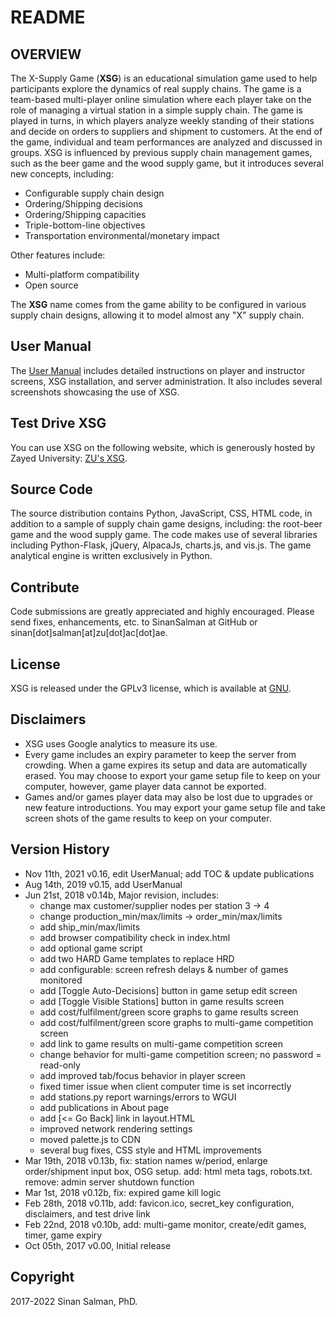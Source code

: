 # README #

## OVERVIEW ##
The X-Supply Game (**XSG**) is an educational simulation game used to help participants explore the dynamics of real supply chains. The game is a team-based multi-player online simulation where each player take on the role of managing a virtual station in a simple supply chain. The game is played in turns, in which players analyze weekly standing of their stations and decide on orders to suppliers and shipment to customers. At the end of the game, individual and team performances are analyzed and discussed in groups.
XSG is influenced by previous supply chain management games, such as the beer game and the wood supply game, but it introduces several new concepts, including:

* Configurable supply chain design
* Ordering/Shipping decisions
* Ordering/Shipping capacities
* Triple-bottom-line objectives
* Transportation environmental/monetary impact

Other features include:
* Multi-platform compatibility
* Open source

The **XSG** name comes from the game ability to be configured in various supply chain designs, allowing it to model almost any "X" supply chain.

## User Manual

The [User Manual](./docs/UserManual.MD) includes detailed instructions on player and instructor screens, XSG installation, and server administration. It also includes several screenshots showcasing the use of XSG.

## Test Drive XSG ##
You can use XSG on the following website, which is generously hosted by Zayed University:
[ZU's XSG](https://istm.zu.ac.ae/xsg).

## Source Code ##
The source distribution contains Python, JavaScript, CSS, HTML code, in addition to a sample of supply chain game designs, including: the root-beer game and the wood supply game. The code makes use of several libraries including Python-Flask, jQuery, AlpacaJs, charts.js, and vis.js. The game analytical engine is written exclusively in Python.

## Contribute ##
Code submissions are greatly appreciated and highly encouraged. Please send fixes, enhancements, etc. to SinanSalman at GitHub or sinan\[dot\]salman\[at\]zu\[dot\]ac\[dot\]ae.

## License ##
XSG is released under the GPLv3 license, which is available at [GNU](https://www.gnu.org/licenses/gpl-3.0.en.html).

## Disclaimers ##
*   XSG uses Google analytics to measure its use.
*   Every game includes an expiry parameter to keep the server from crowding. When a game expires its setup and data are automatically erased. You may choose to export your game setup file to keep on your computer, however, game player data cannot be exported.
*   Games and/or games player data may also be lost due to upgrades or new feature introductions. You may export your game setup file and take screen shots of the game results to keep on your computer.

## Version History
*   Nov 11th, 2021    v0.16, edit UserManual; add TOC & update publications
*   Aug 14th, 2019    v0.15, add UserManual
*   Jun 21st, 2018    v0.14b, Major revision, includes:
      * change max customer/supplier nodes per station 3 -> 4
      * change production_min/max/limits -> order_min/max/limits
      * add ship_min/max/limits
      * add browser compatibility check in index.html
      * add optional game script
      * add two HARD Game templates to replace HRD
      * add configurable: screen refresh delays & number of games monitored
      * add [Toggle Auto-Decisions] button in game setup edit screen
      * add [Toggle Visible Stations] button in game results screen
      * add cost/fulfilment/green score graphs to game results screen
      * add cost/fulfilment/green score graphs to multi-game competition screen
      * add link to game results on multi-game competition screen
      * change behavior for multi-game competition screen; no password = read-only
      * add improved tab/focus behavior in player screen
      * fixed timer issue when client computer time is set incorrectly
      * add stations.py report warnings/errors to WGUI
      * add publications in About page
      * add [<= Go Back] link in layout.HTML
      * improved network rendering settings
      * moved palette.js to CDN
      * several bug fixes, CSS style and HTML improvements
*   Mar 19th, 2018    v0.13b, fix: station names w/period, enlarge order/shipment input box, OSG setup. add: html meta tags, robots.txt. remove: admin server shutdown function
*   Mar  1st, 2018    v0.12b, fix: expired game kill logic
*   Feb 28th, 2018    v0.11b, add: favicon.ico, secret_key configuration, disclaimers, and test drive link
*   Feb 22nd, 2018    v0.10b, add: multi-game monitor, create/edit games, timer, game expiry  
*   Oct 05th, 2017    v0.00,  Initial release

## Copyright
2017-2022 Sinan Salman, PhD.